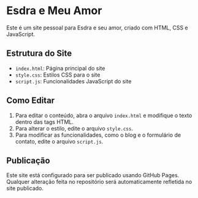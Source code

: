 # Esdra e Meu Amor

Este é um site pessoal para Esdra e seu amor, criado com HTML, CSS e JavaScript.

## Estrutura do Site

- `index.html`: Página principal do site
- `style.css`: Estilos CSS para o site
- `script.js`: Funcionalidades JavaScript do site

## Como Editar

1. Para editar o conteúdo, abra o arquivo `index.html` e modifique o texto dentro das tags HTML.
2. Para alterar o estilo, edite o arquivo `style.css`.
3. Para modificar as funcionalidades, como o blog e o formulário de contato, edite o arquivo `script.js`.

## Publicação

Este site está configurado para ser publicado usando GitHub Pages. Qualquer alteração feita no repositório será automaticamente refletida no site publicado.
